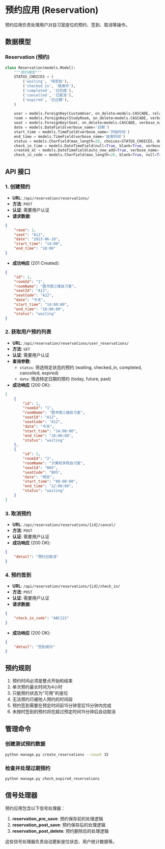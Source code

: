 # 预约应用 (Reservation)

预约应用负责处理用户对自习室座位的预约、签到、取消等操作。

## 数据模型

### Reservation (预约)

```python
class Reservation(models.Model):
    """预约模型"""
    STATUS_CHOICES = (
        ('waiting', '待签到'),
        ('checked_in', '使用中'),
        ('completed', '已完成'),
        ('cancelled', '已取消'),
        ('expired', '已过期'),
    )
    
    user = models.ForeignKey(CustomUser, on_delete=models.CASCADE, related_name='reservations', verbose_name='用户')
    room = models.ForeignKey(StudyRoom, on_delete=models.CASCADE, verbose_name='自习室')
    seat = models.ForeignKey(Seat, on_delete=models.CASCADE, verbose_name='座位')
    date = models.DateField(verbose_name='日期')
    start_time = models.TimeField(verbose_name='开始时间')
    end_time = models.TimeField(verbose_name='结束时间')
    status = models.CharField(max_length=20, choices=STATUS_CHOICES, default='waiting', verbose_name='状态')
    check_in_time = models.DateTimeField(null=True, blank=True, verbose_name='签到时间')
    created_at = models.DateTimeField(auto_now_add=True, verbose_name='创建时间')
    check_in_code = models.CharField(max_length=20, blank=True, null=True, verbose_name='签到码')
```

## API 接口

### 1. 创建预约

- **URL**: `/api/reservation/reservations/`
- **方法**: `POST`
- **认证**: 需要用户认证
- **请求数据**:
```json
{
    "room": 1,
    "seat": "A12",
    "date": "2023-06-10",
    "start_time": "14:00",
    "end_time": "18:00"
}
```
- **成功响应** (201 Created):
```json
{
    "id": 1,
    "roomId": "1",
    "roomName": "图书馆三楼自习室",
    "seatId": "A12",
    "seatCode": "A12",
    "date": "今天",
    "start_time": "14:00:00",
    "end_time": "18:00:00",
    "status": "waiting"
}
```

### 2. 获取用户预约列表

- **URL**: `/api/reservation/reservations/user_reservations/`
- **方法**: `GET`
- **认证**: 需要用户认证
- **查询参数**:
  - `status`: 筛选特定状态的预约 (waiting, checked_in, completed, cancelled, expired)
  - `date`: 筛选特定日期的预约 (today, future, past)
- **成功响应** (200 OK):
```json
[
    {
        "id": 1,
        "roomId": "1",
        "roomName": "图书馆三楼自习室",
        "seatId": "A12",
        "seatCode": "A12",
        "date": "今天",
        "start_time": "14:00:00",
        "end_time": "18:00:00",
        "status": "waiting"
    },
    {
        "id": 2,
        "roomId": "2",
        "roomName": "计算机学院自习室",
        "seatId": "B05",
        "seatCode": "B05",
        "date": "明天",
        "start_time": "08:00:00",
        "end_time": "12:00:00",
        "status": "waiting"
    }
]
```

### 3. 取消预约

- **URL**: `/api/reservation/reservations/{id}/cancel/`
- **方法**: `POST`
- **认证**: 需要用户认证
- **成功响应** (200 OK):
```json
{
    "detail": "预约已取消"
}
```

### 4. 预约签到

- **URL**: `/api/reservation/reservations/{id}/check_in/`
- **方法**: `POST`
- **认证**: 需要用户认证
- **请求数据**:
```json
{
    "check_in_code": "ABC123"
}
```
- **成功响应** (200 OK):
```json
{
    "detail": "签到成功"
}
```

## 预约规则

1. 预约时间必须是整点开始和结束
2. 单次预约最长时间为4小时
3. 只能预约状态为"可用"的座位
4. 无法预约已被他人预约的时间段
5. 预约签到需要在预定时间前15分钟至后15分钟内完成
6. 未按时签到的预约将在超过预定时间15分钟后自动取消

## 管理命令

### 创建测试预约数据

```bash
python manage.py create_reservations --count 15
```

### 检查并处理过期预约

```bash
python manage.py check_expired_reservations
```

## 信号处理器

预约应用包含以下信号处理器：

1. **reservation_pre_save**: 预约保存前的处理逻辑
2. **reservation_post_save**: 预约保存后的处理逻辑
3. **reservation_post_delete**: 预约删除后的处理逻辑

这些信号处理器负责自动更新座位状态、用户统计数据等。 